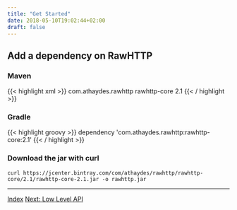 ```yaml
---
title: "Get Started"
date: 2018-05-10T19:02:44+02:00
draft: false
---
```


## Add a dependency on RawHTTP

### Maven

{{< highlight xml >}}
<dependency>
    <groupId>com.athaydes.rawhttp</groupId>
    <artifactId>rawhttp-core</artifactId>
    <version>2.1</version>
</dependency>
{{< / highlight >}}

### Gradle

{{< highlight groovy >}}
dependency 'com.athaydes.rawhttp:rawhttp-core:2.1'
{{< / highlight >}}

### Download the jar with curl

```
curl https://jcenter.bintray.com/com/athaydes/rawhttp/rawhttp-core/2.1/rawhttp-core-2.1.jar -o rawhttp.jar
```

<hr>

[Index](/rawhttp/docs) [Next: Low Level API](/rawhttp/docs/low-level-api)